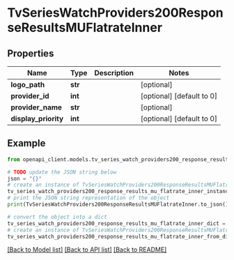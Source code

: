 # TvSeriesWatchProviders200ResponseResultsMUFlatrateInner


## Properties

Name | Type | Description | Notes
------------ | ------------- | ------------- | -------------
**logo_path** | **str** |  | [optional] 
**provider_id** | **int** |  | [optional] [default to 0]
**provider_name** | **str** |  | [optional] 
**display_priority** | **int** |  | [optional] [default to 0]

## Example

```python
from openapi_client.models.tv_series_watch_providers200_response_results_mu_flatrate_inner import TvSeriesWatchProviders200ResponseResultsMUFlatrateInner

# TODO update the JSON string below
json = "{}"
# create an instance of TvSeriesWatchProviders200ResponseResultsMUFlatrateInner from a JSON string
tv_series_watch_providers200_response_results_mu_flatrate_inner_instance = TvSeriesWatchProviders200ResponseResultsMUFlatrateInner.from_json(json)
# print the JSON string representation of the object
print(TvSeriesWatchProviders200ResponseResultsMUFlatrateInner.to_json())

# convert the object into a dict
tv_series_watch_providers200_response_results_mu_flatrate_inner_dict = tv_series_watch_providers200_response_results_mu_flatrate_inner_instance.to_dict()
# create an instance of TvSeriesWatchProviders200ResponseResultsMUFlatrateInner from a dict
tv_series_watch_providers200_response_results_mu_flatrate_inner_from_dict = TvSeriesWatchProviders200ResponseResultsMUFlatrateInner.from_dict(tv_series_watch_providers200_response_results_mu_flatrate_inner_dict)
```
[[Back to Model list]](../README.md#documentation-for-models) [[Back to API list]](../README.md#documentation-for-api-endpoints) [[Back to README]](../README.md)


